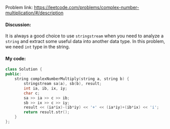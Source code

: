 Problem link: https://leetcode.com/problems/complex-number-multiplication/#/description

#### Discussion:
It is always a good choice to use `stringstream` when you need to analyze a `string` and extract some useful data into another data type. In this problem, we need `int` type in the string.

#### My code:
```c++
class Solution {
public:
    string complexNumberMultiply(string a, string b) {
        stringstream sa(a), sb(b), result;
        int ia, ib, ix, iy;
        char c;
        sa >> ia >> c >> ib;
        sb >> ix >> c >> iy;
        result << (ia*ix)-(ib*iy) << '+' << (ia*iy)+(ib*ix) << 'i';
        return result.str();
    }
};
```
